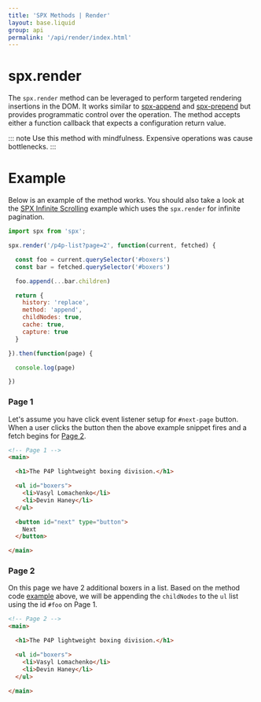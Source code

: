 ```yaml
---
title: 'SPX Methods | Render'
layout: base.liquid
group: api
permalink: '/api/render/index.html'
---
```


# spx.render

The `spx.render` method can be leveraged to perform targeted rendering insertions in the DOM. It works similar to [spx-append](/directives/spx-append) and [spx-prepend](/directives/spx-append) but provides programmatic control over the operation. The method accepts either a function callback that expects a configuration return value.

::: note
Use this method with mindfulness. Expensive operations was cause bottlenecks.
:::

# Example

Below is an example of the method works. You should also take a look at the [SPX Infinite Scrolling](/examples/infinite-scrolling/) example which uses the `spx.render` for infinite pagination.

<!--prettier-ignore-->
```js
import spx from 'spx';

spx.render('/p4p-list?page=2', function(current, fetched) {

  const foo = current.querySelector('#boxers')
  const bar = fetched.querySelector('#boxers')

  foo.append(...bar.children)

  return {
    history: 'replace',
    method: 'append',
    childNodes: true,
    cache: true,
    capture: true
  }

}).then(function(page) {

  console.log(page)

})
```

### Page 1

Let's assume you have click event listener setup for `#next-page` button. When a user clicks the button then the above example snippet fires and a fetch begins for [Page 2](#page-2).

<!--prettier-ignore-->
```html
<!-- Page 1 -->
<main>

  <h1>The P4P lightweight boxing division.</h1>

  <ul id="boxers">
    <li>Vasyl Lomachenko</li>
    <li>Devin Haney</li>
  </ul>

  <button id="next" type="button">
    Next
  </button>

</main>
```

### Page 2

On this page we have 2 additional boxers in a list. Based on the method code [example](#example) above, we will be appending the `childNodes` to the `ul` list using the id `#foo` on Page 1.

<!--prettier-ignore-->
```html
<!-- Page 2 -->
<main>

  <h1>The P4P lightweight boxing division.</h1>

  <ul id="boxers">
    <li>Vasyl Lomachenko</li>
    <li>Devin Haney</li>
  </ul>

</main>
```
